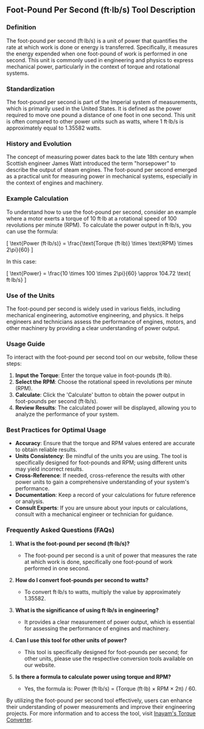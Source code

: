 ## Foot-Pound Per Second (ft·lb/s) Tool Description

### Definition
The foot-pound per second (ft·lb/s) is a unit of power that quantifies the rate at which work is done or energy is transferred. Specifically, it measures the energy expended when one foot-pound of work is performed in one second. This unit is commonly used in engineering and physics to express mechanical power, particularly in the context of torque and rotational systems.

### Standardization
The foot-pound per second is part of the Imperial system of measurements, which is primarily used in the United States. It is defined as the power required to move one pound a distance of one foot in one second. This unit is often compared to other power units such as watts, where 1 ft·lb/s is approximately equal to 1.35582 watts.

### History and Evolution
The concept of measuring power dates back to the late 18th century when Scottish engineer James Watt introduced the term "horsepower" to describe the output of steam engines. The foot-pound per second emerged as a practical unit for measuring power in mechanical systems, especially in the context of engines and machinery.

### Example Calculation
To understand how to use the foot-pound per second, consider an example where a motor exerts a torque of 10 ft·lb at a rotational speed of 100 revolutions per minute (RPM). To calculate the power output in ft·lb/s, you can use the formula:

\[ \text{Power (ft·lb/s)} = \frac{\text{Torque (ft·lb)} \times \text{RPM} \times 2\pi}{60} \]

In this case:

\[ \text{Power} = \frac{10 \times 100 \times 2\pi}{60} \approx 104.72 \text{ ft·lb/s} \]

### Use of the Units
The foot-pound per second is widely used in various fields, including mechanical engineering, automotive engineering, and physics. It helps engineers and technicians assess the performance of engines, motors, and other machinery by providing a clear understanding of power output.

### Usage Guide
To interact with the foot-pound per second tool on our website, follow these steps:

1. **Input the Torque**: Enter the torque value in foot-pounds (ft·lb).
2. **Select the RPM**: Choose the rotational speed in revolutions per minute (RPM).
3. **Calculate**: Click the 'Calculate' button to obtain the power output in foot-pounds per second (ft·lb/s).
4. **Review Results**: The calculated power will be displayed, allowing you to analyze the performance of your system.

### Best Practices for Optimal Usage
- **Accuracy**: Ensure that the torque and RPM values entered are accurate to obtain reliable results.
- **Units Consistency**: Be mindful of the units you are using. The tool is specifically designed for foot-pounds and RPM; using different units may yield incorrect results.
- **Cross-Reference**: If needed, cross-reference the results with other power units to gain a comprehensive understanding of your system's performance.
- **Documentation**: Keep a record of your calculations for future reference or analysis.
- **Consult Experts**: If you are unsure about your inputs or calculations, consult with a mechanical engineer or technician for guidance.

### Frequently Asked Questions (FAQs)

1. **What is the foot-pound per second (ft·lb/s)?**
   - The foot-pound per second is a unit of power that measures the rate at which work is done, specifically one foot-pound of work performed in one second.

2. **How do I convert foot-pounds per second to watts?**
   - To convert ft·lb/s to watts, multiply the value by approximately 1.35582.

3. **What is the significance of using ft·lb/s in engineering?**
   - It provides a clear measurement of power output, which is essential for assessing the performance of engines and machinery.

4. **Can I use this tool for other units of power?**
   - This tool is specifically designed for foot-pounds per second; for other units, please use the respective conversion tools available on our website.

5. **Is there a formula to calculate power using torque and RPM?**
   - Yes, the formula is: Power (ft·lb/s) = (Torque (ft·lb) × RPM × 2π) / 60.

By utilizing the foot-pound per second tool effectively, users can enhance their understanding of power measurements and improve their engineering projects. For more information and to access the tool, visit [Inayam's Torque Converter](https://www.inayam.co/unit-converter/torque).